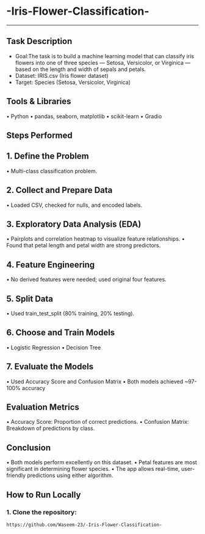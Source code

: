 # -Iris-Flower-Classification-

---

## Task Description

- Goal:The task is to build a machine learning model that can classify iris flowers into one of three species — Setosa, Versicolor, or Virginica — based on the length and width of sepals and petals.
- Dataset: IRIS.csv (Iris flower dataset)
- Target: Species (Setosa, Versicolor, Virginica)


## Tools & Libraries

•	Python
•	pandas, seaborn, matplotlib
•	scikit-learn
•	Gradio

## Steps Performed

## 1. Define the Problem
•	Multi-class classification problem.

## 2. Collect and Prepare Data
•	Loaded CSV, checked for nulls, and encoded labels.

## 3. Exploratory Data Analysis (EDA)
•	Pairplots and correlation heatmap to visualize feature relationships.
•	Found that petal length and petal width are strong predictors.

## 4. Feature Engineering
•	No derived features were needed; used original four features.

## 5. Split Data
•	Used train_test_split (80% training, 20% testing).

## 6. Choose and Train Models
•	Logistic Regression
•	Decision Tree

## 7. Evaluate the Models
•	Used Accuracy Score and Confusion Matrix
•	Both models achieved ~97-100% accuracy

## Evaluation Metrics
•	Accuracy Score: Proportion of correct predictions.
•	Confusion Matrix: Breakdown of predictions by class.

## Conclusion
•	Both models perform excellently on this dataset.
•	Petal features are most significant in determining flower species.
•	The app allows real-time, user-friendly predictions using either algorithm.

##  How to Run Locally

### 1. Clone the repository:
```bash
https://github.com/Waseem-23/-Iris-Flower-Classification-
